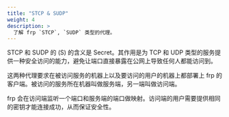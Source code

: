 ```yaml
---
title: "STCP & SUDP"
weight: 4
description: >
  了解 frp `STCP`, `SUDP` 类型的代理。
---
```


STCP 和 SUDP 的 (S) 的含义是 Secret。其作用是为 TCP 和 UDP 类型的服务提供一种安全访问的能力，避免让端口直接暴露在公网上导致任何人都能访问到。

这两种代理要求在被访问服务的机器上以及要访问的用户的机器上都部署上 frp 的客户端。被访问的服务所在机器叫做服务端，另一端叫做访问端。

frp 会在访问端监听一个端口和服务端的端口做映射。访问端的用户需要提供相同的密钥才能连接成功，从而保证安全性。
